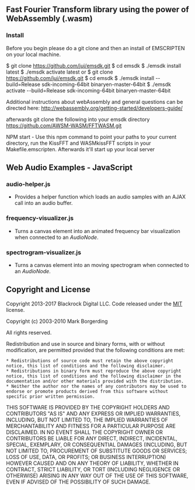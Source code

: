 ## Fast Fourier Transform library using the power of WebAssembly (.wasm)

### Install

Before you begin please do a git clone and then an install of EMSCRIPTEN on your local machine. 

$ git clone https://github.com/juj/emsdk.git
$ cd emsdk
$ ./emsdk install latest
$ ./emsdk activate latest
 or
$ git clone https://github.com/juj/emsdk.git
$ cd emsdk
$ ./emsdk install --build=Release sdk-incoming-64bit binaryen-master-64bit
$ ./emsdk activate --build=Release sdk-incoming-64bit binaryen-master-64bit

Additional instructions about webAssembly and general questions can be directed here: http://webassembly.org/getting-started/developers-guide/

afterwards git clone the following into your emsdk directory
https://github.com/AWSM-WASM/FFTWASM.git

NPM start - Use this npm command to point your paths to your current directory, run the KissFFT and WASMkissFFT scripts in your Makefile.emscripten. Afterwards it'll start up your local server

## Web Audio Examples - JavaScript

### audio-helper.js
* Provides a helper function which loads an audio samples with an
  AJAX call into an audio buffer.

### frequency-visualizer.js
* Turns a canvas element into an animated frequency bar visualization
  when connected to an _AudioNode_.

### spectrogram-visualizer.js
* Turns a canvas element into an moving spectrogram when connected to
  an _AudioNode_.


## Copyright and License

Copyright 2013-2017 Blackrock Digital LLC. Code released under the [MIT](https://github.com/BlackrockDigital/startbootstrap-bare/blob/gh-pages/LICENSE) license.

Copyright (c) 2003-2010 Mark Borgerding

All rights reserved.

Redistribution and use in source and binary forms, with or without modification, are permitted provided that the following conditions are met:

    * Redistributions of source code must retain the above copyright notice, this list of conditions and the following disclaimer.
    * Redistributions in binary form must reproduce the above copyright notice, this list of conditions and the following disclaimer in the documentation and/or other materials provided with the distribution.
    * Neither the author nor the names of any contributors may be used to endorse or promote products derived from this software without specific prior written permission.

THIS SOFTWARE IS PROVIDED BY THE COPYRIGHT HOLDERS AND CONTRIBUTORS "AS IS" AND ANY EXPRESS OR IMPLIED WARRANTIES, INCLUDING, BUT NOT LIMITED TO, THE IMPLIED WARRANTIES OF MERCHANTABILITY AND FITNESS FOR A PARTICULAR PURPOSE ARE DISCLAIMED. IN NO EVENT SHALL THE COPYRIGHT OWNER OR CONTRIBUTORS BE LIABLE FOR ANY DIRECT, INDIRECT, INCIDENTAL, SPECIAL, EXEMPLARY, OR CONSEQUENTIAL DAMAGES (INCLUDING, BUT NOT LIMITED TO, PROCUREMENT OF SUBSTITUTE GOODS OR SERVICES; LOSS OF USE, DATA, OR PROFITS; OR BUSINESS INTERRUPTION) HOWEVER CAUSED AND ON ANY THEORY OF LIABILITY, WHETHER IN CONTRACT, STRICT LIABILITY, OR TORT (INCLUDING NEGLIGENCE OR OTHERWISE) ARISING IN ANY WAY OUT OF THE USE OF THIS SOFTWARE, EVEN IF ADVISED OF THE POSSIBILITY OF SUCH DAMAGE.

